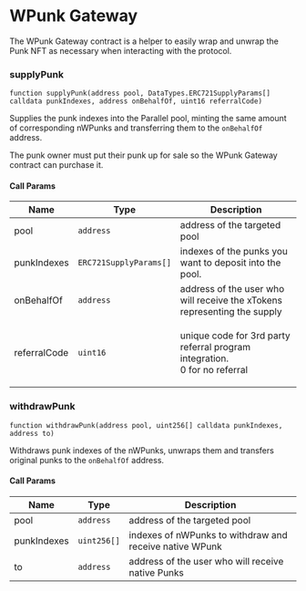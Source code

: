 # WPunk Gateway

The WPunk Gateway contract is a helper to easily wrap and unwrap the Punk NFT as necessary when interacting with the protocol.

### supplyPunk

`function supplyPunk(address pool, DataTypes.ERC721SupplyParams[] calldata punkIndexes, address onBehalfOf, uint16 referralCode)`

Supplies the punk indexes into the Parallel pool, minting the same amount of corresponding nWPunks and transferring them to the `onBehalfOf` address.

The punk owner must put their punk up for sale so the WPunk Gateway contract can purchase it.

#### Call Params

| Name         | Type                   | Description                                                                         |
| ------------ | ---------------------- | ----------------------------------------------------------------------------------- |
| pool         | `address`              | address of the targeted pool                                                        |
| punkIndexes  | `ERC721SupplyParams[]` | indexes of the punks you want to deposit into the pool.                             |
| onBehalfOf   | `address`              | address of the user who will receive the xTokens representing the supply            |
| referralCode | `uint16`               | <p>unique code for 3rd party referral program integration.<br>0 for no referral</p> |

### withdrawPunk

`function withdrawPunk(address pool, uint256[] calldata punkIndexes, address to)`

Withdraws punk indexes of the nWPunks, unwraps them and transfers original punks to the `onBehalfOf` address.

#### Call Params

| Name        | Type        | Description                                             |
| ----------- | ----------- | ------------------------------------------------------- |
| pool        | `address`   | address of the targeted pool                            |
| punkIndexes | `uint256[]` | indexes of nWPunks to withdraw and receive native WPunk |
| to          | `address`   | address of the user who will receive native Punks       |
